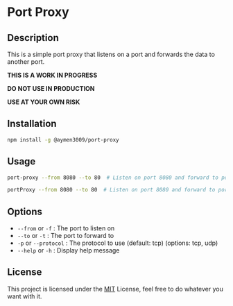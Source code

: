 # Port Proxy

## Description

This is a simple port proxy that listens on a port and forwards the data to another port.

**THIS IS A WORK IN PROGRESS**

**DO NOT USE IN PRODUCTION**

**USE AT YOUR OWN RISK**

## Installation

```bash
npm install -g @aymen3009/port-proxy
```

## Usage

```bash
port-proxy --from 8080 --to 80  # Listen on port 8080 and forward to port 80
```

```bash
portProxy --from 8080 --to 80  # Listen on port 8080 and forward to port 80
```

## Options

- `--from` or `-f` : The port to listen on
- `--to` or `-t` : The port to forward to
- `-p` or `--protocol` : The protocol to use (default: tcp) (options: tcp, udp)
- `--help` or `-h` : Display help message

## License

This project is licensed under the [MIT](LICENSE) License, feel free to do whatever you want with it.
